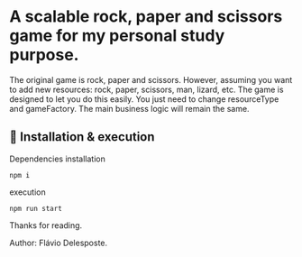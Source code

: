 # A scalable rock, paper and scissors game for my personal study purpose.

The original game is rock, paper and scissors. However, assuming you want to add new resources: rock, paper, scissors, man, lizard, etc. The game is designed to let you do this easily. You just need to change resourceType and gameFactory. The main business logic will remain the same.

## 🔧 Installation & execution

Dependencies installation
```
npm i
```
execution
```
npm run start
```

Thanks for reading.

Author: Flávio Delesposte.
